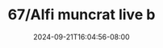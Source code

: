 --- 
title: "67/Alfi muncrat live b"
description: "streaming bokep 67/Alfi muncrat live b doodstream   new"
date: 2024-09-21T16:04:56-08:00
file_code: "gnwfs3vgjown"
draft: false
cover: "er102bhgjm0d5kw5.jpg"
tags: ["muncrat", "live", "bokep-indo", "bokep-viral", "bokep-ig"]
length: 402
fld_id: "1483121"
foldername: "Alfi"
categories: ["Alfi"]
views: 0
---